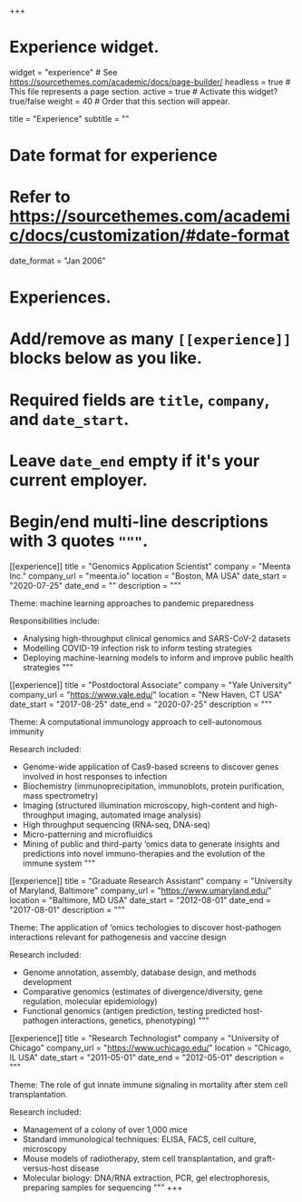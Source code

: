 +++
# Experience widget.
widget = "experience"  # See https://sourcethemes.com/academic/docs/page-builder/
headless = true  # This file represents a page section.
active = true  # Activate this widget? true/false
weight = 40  # Order that this section will appear.

title = "Experience"
subtitle = ""

# Date format for experience
#   Refer to https://sourcethemes.com/academic/docs/customization/#date-format
date_format = "Jan 2006"

# Experiences.
#   Add/remove as many `[[experience]]` blocks below as you like.
#   Required fields are `title`, `company`, and `date_start`.
#   Leave `date_end` empty if it's your current employer.
#   Begin/end multi-line descriptions with 3 quotes `"""`.
[[experience]]
  title = "Genomics Application Scientist"
  company = "Meenta Inc."
  company_url = "meenta.io"
  location = "Boston, MA USA"
  date_start = "2020-07-25"
  date_end = ""
  description = """
  
  Theme: machine learning approaches to pandemic preparedness
  
  Responsibilities include:
  
  * Analysing high-throughput clinical genomics and SARS-CoV-2 datasets
  * Modelling COVID-19 infection risk to inform testing strategies
  * Deploying machine-learning models to inform and improve public health strategies
  """

[[experience]]
  title = "Postdoctoral Associate"
  company = "Yale University"
  company_url = "https://www.yale.edu/"
  location = "New Haven, CT USA"
  date_start = "2017-08-25"
  date_end = "2020-07-25"
  description = """
  
  Theme: A computational immunology approach to cell-autonomous immunity
  
  Research included:
  
* Genome-wide application of Cas9-based screens to discover genes involved in host responses to infection
* Biochemistry (immunoprecipitation, immunoblots, protein purification, mass spectrometry)
* Imaging (structured illumination microscopy, high-content and high-throughput imaging, automated image analysis)
* High throughput sequencing (RNA-seq, DNA-seq)
* Micro-patterning and microfluidics
* Mining of public and third-party ‘omics data to generate insights and predictions into novel immuno-therapies and the evolution of the immune system
  """
  

[[experience]]
  title = "Graduate Research Assistant"
  company = "University of Maryland, Baltimore"
  company_url = "https://www.umaryland.edu/"
  location = "Baltimore, MD USA"
  date_start = "2012-08-01"
  date_end = "2017-08-01"
  description = """
  
  Theme: The application of ‘omics techologies to discover host-pathogen interactions relevant for pathogenesis and vaccine design
  
  Research included:
  
* Genome annotation, assembly, database design, and methods development
* Comparative genomics (estimates of divergence/diversity, gene regulation, molecular epidemiology)
* Functional genomics (antigen prediction, testing predicted host-pathogen interactions, genetics, phenotyping)
  """  
  
  
[[experience]]
  title = "Research Technologist"
  company = "University of Chicago"
  company_url = "https://www.uchicago.edu/"
  location = "Chicago, IL USA"
  date_start = "2011-05-01"
  date_end = "2012-05-01"
  description = """
  
  Theme: The role of gut innate immune signaling in mortality after stem cell transplantation.
  
  Research included:
  
* Management of a colony of over 1,000 mice
* Standard immunological techniques: ELISA, FACS, cell culture, microscopy
* Mouse models of radiotherapy, stem cell transplantation, and graft-versus-host disease
* Molecular biology: DNA/RNA extraction, PCR, gel electrophoresis, preparing samples for sequencing
  """ 
+++
